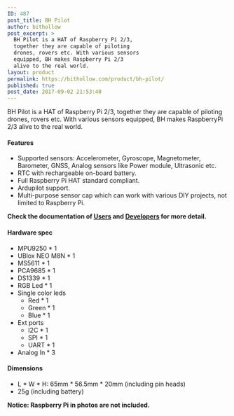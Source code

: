 ```yaml
---
ID: 487
post_title: BH Pilot
author: bithollow
post_excerpt: >
  BH Pilot is a HAT of Raspberry Pi 2/3,
  together they are capable of piloting
  drones, rovers etc. With various sensors
  equipped, BH makes Raspberry Pi 2/3
  alive to the real world.
layout: product
permalink: https://bithollow.com/product/bh-pilot/
published: true
post_date: 2017-09-02 21:53:40
---
```

BH Pilot is a HAT of Raspberry Pi 2/3, together they are capable of piloting drones, rovers etc. With various sensors equipped, BH makes RaspberryPi 2/3 alive to the real world.

#### Features ####
- Supported sensors: Accelerometer, Gyroscope, Magnetometer, Barometer, GNSS, Analog sensors like Power module, Ultrasonic etc.
- RTC with rechargeable on-board battery.
- Full Raspberry Pi HAT standard compliant.
- Ardupilot support.
- Multi-purpose sensor cap which can work with various DIY projects, not limited to Raspberry Pi.

**Check the documentation of [Users](http://bithollow.github.io/documents/users/) and [Developers](http://bithollow.github.io/documents/developers/) for more detail.**

#### Hardware spec ####
- MPU9250 * 1
- UBlox NEO M8N * 1
- MS5611 * 1
- PCA9685 * 1
- DS1339 * 1
- RGB Led * 1
- Single color leds
  - Red * 1
  - Green * 1
  - Blue * 1
- Ext ports
  - I2C * 1
  - SPI * 1
  - UART * 1
- Analog In * 3

#### Dimensions ####
- L * W * H: 65mm * 56.5mm * 20mm (including pin heads)
- 25g (including battery)

**Notice: Raspberry Pi in photos are not included.**